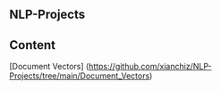 ## NLP-Projects
## Content
[Document Vectors] (https://github.com/xianchiz/NLP-Projects/tree/main/Document_Vectors) 
